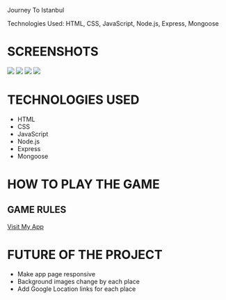 <App title> Journey To Istanbul


Technologies Used: HTML, CSS, JavaScript, Node.js, Express, Mongoose
 

# SCREENSHOTS

<img src="public/screenshots/Landing Page.png">
<img src="screenshots/After Logging.png">
<img src="screenshots/New Restaurant Page.png">
<img src="screenshots/New Place Page.png">

# TECHNOLOGIES USED

- HTML
- CSS
- JavaScript
- Node.js
- Express
- Mongoose

# HOW TO PLAY THE GAME

## GAME RULES

<a href="https://journey-to-istanbul.herokuapp.com/">Visit My App</a>



# FUTURE OF THE PROJECT

- Make app page responsive
- Background images change by each place
- Add Google Location links for each place


